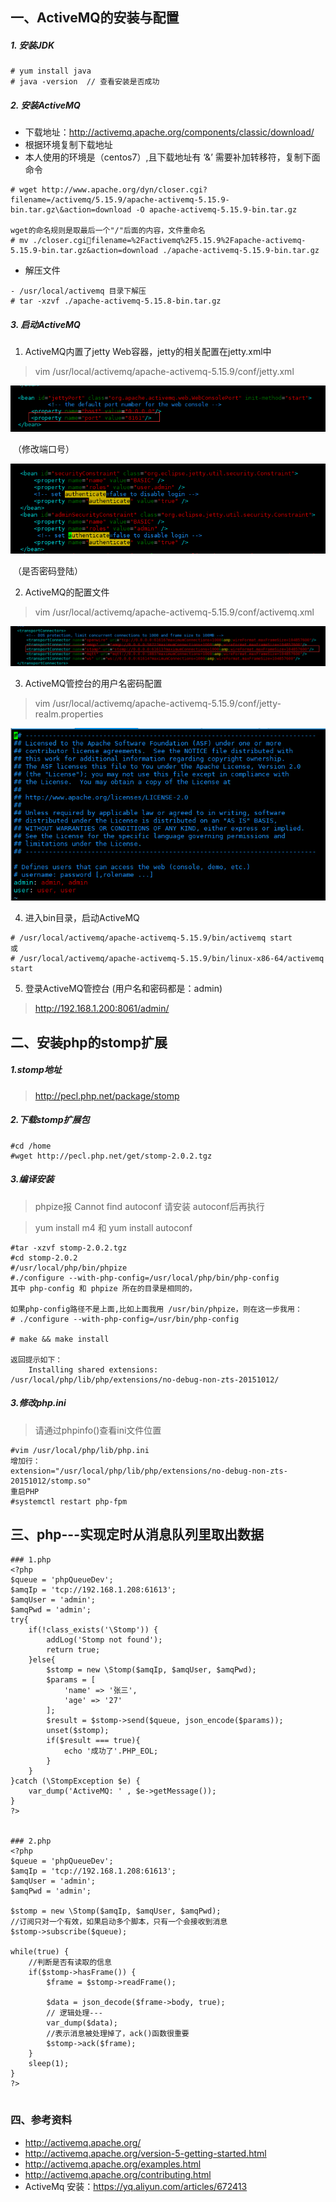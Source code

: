 
## 一、ActiveMQ的安装与配置

##### 1. 安装JDK

	# yum install java
	# java -version  // 查看安装是否成功

##### 2. 安装ActiveMQ

- 下载地址：http://activemq.apache.org/components/classic/download/
- 根据环境复制下载地址
- 本人使用的环境是（centos7）,且下载地址有 ‘&’ 需要补加转移符，复制下面命令

```
# wget http://www.apache.org/dyn/closer.cgi?filename=/activemq/5.15.9/apache-activemq-5.15.9-bin.tar.gz\&action=download -O apache-activemq-5.15.9-bin.tar.gz

wget的命名规则是取最后一个"/"后面的内容，文件重命名
# mv ./closer.cgifilename=%2Factivemq%2F5.15.9%2Fapache-activemq-5.15.9-bin.tar.gz&action=download ./apache-activemq-5.15.9-bin.tar.gz
```

- 解压文件

```
- /usr/local/activemq 目录下解压
# tar -xzvf ./apache-activemq-5.15.8-bin.tar.gz
```


##### 3. 启动ActiveMQ

1. ActiveMQ内置了jetty Web容器，jetty的相关配置在jetty.xml中

> vim /usr/local/activemq/apache-activemq-5.15.9/conf/jetty.xml

![20190705144436.png](../assets/Queue/20190705144436.png)

​		（修改端口号）

![20190705143737.png](../assets/Queue/20190705143737.png)

​	（是否密码登陆）



2. ActiveMQ的配置文件

> vim /usr/local/activemq/apache-activemq-5.15.9/conf/activemq.xml

![20190705145047.png](../assets/Queue/20190705145047.png)



3. ActiveMQ管控台的用户名密码配置

> vim /usr/local/activemq/apache-activemq-5.15.9/conf/jetty-realm.properties



![20190705145357.png](../assets/Queue/20190705145357.png)



4. 进入bin目录，启动ActiveMQ


```
# /usr/local/activemq/apache-activemq-5.15.9/bin/activemq start
或
# /usr/local/activemq/apache-activemq-5.15.9/bin/linux-x86-64/activemq start
```



5. 登录ActiveMQ管控台  (用户名和密码都是：admin)

> http://192.168.1.200:8061/admin/



## 二、安装php的stomp扩展

##### 1.stomp地址

> http://pecl.php.net/package/stomp

##### 2.下载stomp扩展包
```
#cd /home
#wget http://pecl.php.net/get/stomp-2.0.2.tgz
```

##### 3.编译安装
> phpize报 Cannot find autoconf 请安装 autoconf后再执行

> yum install m4 和 yum install autoconf

```
#tar -xzvf stomp-2.0.2.tgz
#cd stomp-2.0.2
#/usr/local/php/bin/phpize
#./configure --with-php-config=/usr/local/php/bin/php-config
其中 php-config 和 phpize 所在的目录是相同的，

如果php-config路径不是上面,比如上面我用 /usr/bin/phpize，则在这一步我用：
# ./configure --with-php-config=/usr/bin/php-config

# make && make install

返回提示如下：
	Installing shared extensions:    /usr/local/php/lib/php/extensions/no-debug-non-zts-20151012/

```

##### 3.修改php.ini
> 请通过phpinfo()查看ini文件位置

```
#vim /usr/local/php/lib/php.ini
增加行：
extension="/usr/local/php/lib/php/extensions/no-debug-non-zts-20151012/stomp.so"
重启PHP
#systemctl restart php-fpm
```



## 三、php---实现定时从消息队列里取出数据

```
### 1.php
<?php
$queue = 'phpQueueDev';
$amqIp = 'tcp://192.168.1.208:61613';
$amqUser = 'admin';
$amqPwd = 'admin';
try{
    if(!class_exists('\Stomp')) {
        addLog('Stomp not found');
        return true;
    }else{
        $stomp = new \Stomp($amqIp, $amqUser, $amqPwd);
        $params = [
            'name' => '张三',
			'age' => '27'
        ];
        $result = $stomp->send($queue, json_encode($params));
        unset($stomp);
        if($result === true){
            echo '成功了'.PHP_EOL;
        }
    }
}catch (\StompException $e) {
    var_dump('ActiveMQ: ' , $e->getMessage());
}
?>


### 2.php
<?php
$queue = 'phpQueueDev';
$amqIp = 'tcp://192.168.1.208:61613';
$amqUser = 'admin';
$amqPwd = 'admin';

$stomp = new \Stomp($amqIp, $amqUser, $amqPwd);
//订阅只对一个有效，如果启动多个脚本，只有一个会接收到消息
$stomp->subscribe($queue);
 
while(true) {
    //判断是否有读取的信息
    if($stomp->hasFrame()) {
        $frame = $stomp->readFrame();
 
        $data = json_decode($frame->body, true);
        // 逻辑处理---
        var_dump($data); 
        //表示消息被处理掉了，ack()函数很重要
        $stomp->ack($frame);
    }
    sleep(1);
}
?>


```



### 四、参考资料

- http://activemq.apache.org/
- http://activemq.apache.org/version-5-getting-started.html
- http://activemq.apache.org/examples.html
- http://activemq.apache.org/contributing.html
- ActiveMq 安装：<https://yq.aliyun.com/articles/672413>
